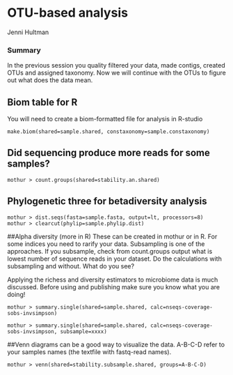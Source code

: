 OTU-based analysis 
=====================================
Jenni Hultman

### Summary

In the previous session you quality filtered your data, made contigs, created OTUs and assigned taxonomy. Now we will continue with the OTUs to figure out what does the data mean. 


## Biom table for R 

You will need to create a biom-formatted file for analysis in R-studio


```
make.biom(shared=sample.shared, constaxonomy=sample.constaxonomy)
```
## Did sequencing produce more reads for some samples?
```
mothur > count.groups(shared=stability.an.shared)
```
## Phylogenetic three for betadiversity analysis

```
mothur > dist.seqs(fasta=sample.fasta, output=lt, processors=8)
mothur > clearcut(phylip=sample.phylip.dist)

```
##Alpha diversity (more in R)
These can be created in mothur or in R. For some indices you need to rarify your data. Subsampling is one of the approaches. If you subsample, check from count.groups output what is lowest number of sequence reads in your dataset. Do the calculations with subsampling and without. What do you see?

Applying the richess and diversity estimators to microbiome data is much discussed. Before using and publishing make sure you know what you are doing!

    mothur > summary.single(shared=sample.shared, calc=nseqs-coverage-sobs-invsimpson)
```
mothur > summary.single(shared=sample.shared, calc=nseqs-coverage-sobs-invsimpson, subsample=xxxx)
```


##Venn diagrams can be a good way to visualize the data. A-B-C-D refer to your samples names (the textfile with fastq-read names). 
```
mothur > venn(shared=stability.subsample.shared, groups=A-B-C-D)
```
